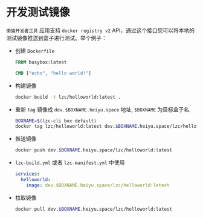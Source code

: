# 开发测试镜像

`懒猫开发者工具` 应用支持 `docker registry v2` API，通过这个接口您可以将本地的测试镜像推送到盒子进行测试。举个例子：

- 创建 `Dockerfile`

  ```Dockerfile
  FROM busybox:latest

  CMD ["echo", "hello world!"]
  ```

- 构建镜像

  ```sh
  docker build -t lzc/helloworld:latest .
  ```

- 重新 `tag` 镜像成 `dev.$BOXNAME.heiyu.space` 地址, `$BOXNAME` 为目标盒子名.

  ```sh
  BOXNAME=$(lzc-cli box default)
  docker tag lzc/helloworld:latest dev.$BOXNAME.heiyu.space/lzc/helloworld:latest
  ```

- 推送镜像

  ```sh
  docker push dev.$BOXNAME.heiyu.space/lzc/helloworld:latest
  ```

- `lzc-build.yml` 或者 `lzc-manifest.yml` 中使用

  ```yml
  services:
    helloworld:
      image: dev.$BOXNAME.heiyu.space/lzc/helloworld:latest
  ```

- 拉取镜像

  ```sh
  docker pull dev.$BOXNAME.heiyu.space/lzc/helloworld:latest
  ```
